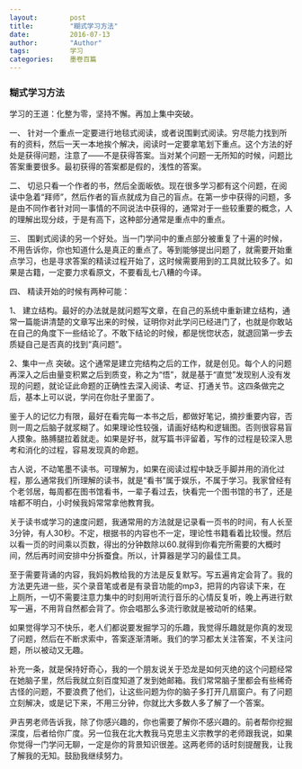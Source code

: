 ```yaml
---
layout:        post
title:         "糊式学习方法"
date:          2016-07-13
author:        "Author"
tags:          学习
categories:    墨卷百篇
---
```


### 糊式学习方法

学习的王道：化整为零，坚持不懈。再加上集中突破。

一、  针对一个重点一定要进行地毯式阅读，或者说围剿式阅读。穷尽能力找到所有的资料，然后一天一本地挨个解决，阅读时一定要拿笔划下重点。这个方法的好处是获得问题，注意了——不是获得答案。当对某个问题一无所知的时候，问题比答案重要很多。最初获得的答案都是假的，浅性的答案。

二、 切忌只看一个作者的书，然后全面皈依。现在很多学习都有这个问题，在阅读中急着“拜师”，然后作者的盲点就成为自己的盲点。在第一步中获得的问题，多是由不同作者针对同一事情的不同说法中获得的，通常对于一些较重要的概念，人的理解出现分歧，于是有高下，这种部分通常是重点中的重点。

三、 围剿式阅读的另一个好处。当一门学问中的重点部分被重复了十遍的时候，不用告诉你，你也知道什么是真正的重点了。等到能够提出问题了，就需要开始重点学习，也是寻求答案的精读过程开始了，这时候需要用到的工具就比较多了。如果是古籍，一定要力求看原文，不要看乱七八糟的今译。

四、 精读开始的时候有两种可能：

1、 建立结构。最好的办法就是就问题写文章，在自己的系统中重新建立结构，通常一篇能讲清楚的文章写出来的时候，证明你对此学问已经进门了，也就是你敢站在自己的角度下一些结论了。不敢下结论的时候，都是恍惚状态，就退回第一步去质疑自己是否真的找到“真问题”。

2、集中一点 突破。这个通常是建立完结构之后的工作，就是创见。每个人的问题再深入之后由量变积累之后到质变，称之为“悟”，就是基于“直觉”发现别人没有发现的问题，就论证此命题的正确性去深入阅读、考证、打通关节。这四条做完之后，基本上可以说，学问在你肚子里面了。

鉴于人的记忆力有限，最好在看完每一本书之后，都做好笔记，摘抄重要内容，否则一周之后脑子就浆糊了。如果理论性较强，请画好结构和逻辑图。否则很容易盲人摸象。胳膊腿拉着就走。如果是好书，就写篇书评留着，写作的过程是较深入思考和消化的过程，容易发现真的命题。

古人说，不动笔墨不读书。可理解为，如果在阅读过程中缺乏手脚并用的消化过程，那么通常我们所理解的读书，就是“看书”属于娱乐，不属于学习。我家曾经有个老邻居，每周都在图书馆看书，一辈子看过去，快看完一个图书馆的书了，还是啥都不明白，小时候我妈常常拿他教育我。

关于读书或学习的速度问题，我通常用的方法就是记录看一页书的时间，有人长至3分钟，有人30秒。不定，根据书的内容也不一定，理论性书籍看着比较慢。然后以看一页的时间乘以页数，得出的分钟数除以60.就得到你看完所需要的大概时间，然后再时间安排中分拆蚕食。所以，计算器是学习的最佳工具。

至于需要背诵的内容，我妈妈教给我的方法是反复默写。写五遍肯定会背了。我的方法更先进一些，买个录音笔或者是有录音功能的mp3，把背的内容读下来，在上厕所，一切不需要注意力集中的时刻用听流行音乐的心情反复听，晚上再进行默写一遍，不用背自然都会背了。你会唱那么多流行歌就是被动听的结果。

如果觉得学习不快乐，老人们都说要发掘学习的乐趣，我觉得乐趣就是你真的发现了问题，然后在不断求索中，答案逐渐清晰。我们的学习都太关注答案，不关注问题，所以被动又无趣。

补充一条，就是保持好奇心，我的一个朋友说关于恐龙是如何灭绝的这个问题经常在她脑子里，然后我就立刻百度知道了发到她邮箱。我们常常脑子里都会有些稀奇古怪的问题，不要浪费了他们，让这些问题为你的脑子多打开几扇窗户。有了问题立刻解决，或是记下来，不用三分钟，你就比大多数人多了解了一个答案。

尹吉男老师告诉我，除了你感兴趣的，你也需要了解你不感兴趣的。前者帮你挖掘深度，后者给你广度。另一位我在北大教我马克思主义宗教学的老师跟我说，如果你觉得一门学问无聊，一定是你的背景知识很差。这两老师的话时刻提醒我，让我了解我的无知。鼓励我继续努力。

